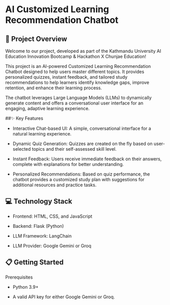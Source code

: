 # AI Customized Learning Recommendation Chatbot

## 🚀 Project Overview
Welcome to our project, developed as part of the Kathmandu University AI Education Innovation Bootcamp & Hackathon X Chunjae Education!

This project is an AI-powered Customized Learning Recommendation Chatbot designed to help users master different topics. It provides personalized quizzes, instant feedback, and tailored study recommendations to help learners identify knowledge gaps, improve retention, and enhance their learning process.

The chatbot leverages Large Language Models (LLMs) to dynamically generate content and offers a conversational user interface for an engaging, adaptive learning experience.

##✨ Key Features
- Interactive Chat-based UI: A simple, conversational interface for a natural learning experience.

- Dynamic Quiz Generation: Quizzes are created on the fly based on user-selected topics and their self-assessed skill level.

- Instant Feedback: Users receive immediate feedback on their answers, complete with explanations for better understanding.

- Personalized Recommendations: Based on quiz performance, the chatbot provides a customized study plan with suggestions for additional resources and practice tasks.

## 💻 Technology Stack
- Frontend: HTML, CSS, and JavaScript

- Backend: Flask (Python)

- LLM Framework: LangChain

- LLM Provider: Google Gemini or Groq

## 📋 Getting Started
Prerequisites
- Python 3.9+

- A valid API key for either Google Gemini or Groq.